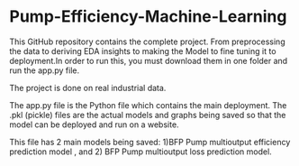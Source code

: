# Pump-Efficiency-Machine-Learning

This GitHub repository contains the complete project. From preprocessing the data to deriving EDA insights to making the Model to fine tuning it to deployment.In order to run this, you must download them in one folder and run the app.py file.

The project is done on real industrial data. 

The app.py file is the Python file which contains the main deployment. The .pkl (pickle) files are the actual models and graphs being saved so that the model can be deployed and run on a website.

This file has 2 main models being saved: 1)BFP Pump multioutput efficiency prediction model , and 2) BFP Pump multioutput loss prediction model.
